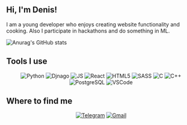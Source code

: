 ## Hi, I'm Denis!

I am a young developer who enjoys creating website functionality and cooking. Also I participate in hackathons and do something in ML.


![Anurag's GitHub stats](https://github-readme-stats.vercel.app/api?username=newmancu&show_icons=true&hide=contribs,prs&theme=gotham)

## Tools I use

<div id="Tools" align="center">

![Python](https://img.shields.io/badge/Python-3776AB?style=for-the-badge&logo=python&logoColor=white)
![Djnago](https://img.shields.io/badge/Django-092E20?style=for-the-badge&logo=django&logoColor=white)
![JS](https://img.shields.io/badge/JavaScript-323330?style=for-the-badge&logo=javascript&logoColor=F7DF1E)
![React](https://img.shields.io/badge/React-20232A?style=for-the-badge&logo=react&logoColor=61DAFB)
![HTML5](https://img.shields.io/badge/HTML5-E34F26?style=for-the-badge&logo=html5&logoColor=white)
![SASS](https://img.shields.io/badge/Sass-CC6699?style=for-the-badge&logo=sass&logoColor=white)
![C](https://img.shields.io/badge/C-00599C?style=for-the-badge&logo=c&logoColor=white)
![C++](https://img.shields.io/badge/C%2B%2B-00599C?style=for-the-badge&logo=c%2B%2B&logoColor=white)
![PostgreSQL](https://img.shields.io/badge/PostgreSQL-316192?style=for-the-badge&logo=postgresql&logoColor=white)
![VSCode](https://img.shields.io/badge/Visual_Studio_Code-0078D4?style=for-the-badge&logo=visual%20studio%20code&logoColor=white)


</div>

## Where to find me
<div id="Contacts" align="center">

[![Telegram](https://img.shields.io/badge/Telegram-2CA5E0?style=for-the-badge&logo=telegram&logoColor=white)](https://t.me/newmancu)
[![Gmail](https://img.shields.io/badge/Gmail-D14836?style=for-the-badge&logo=gmail&logoColor=white)](newmancu@gmail.com)

</div>

